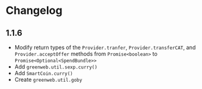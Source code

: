 # Changelog

## 1.1.6
 - Modify return types of the `Provider.tranfer`, `Provider.transferCAT`, and `Provider.acceptOffer` methods from `Promise<boolean>` to `Promise<Optional<SpendBundle>>`
 - Add `greenweb.util.sexp.curry()`
 - Add `SmartCoin.curry()`
 - Create `greenweb.util.goby`